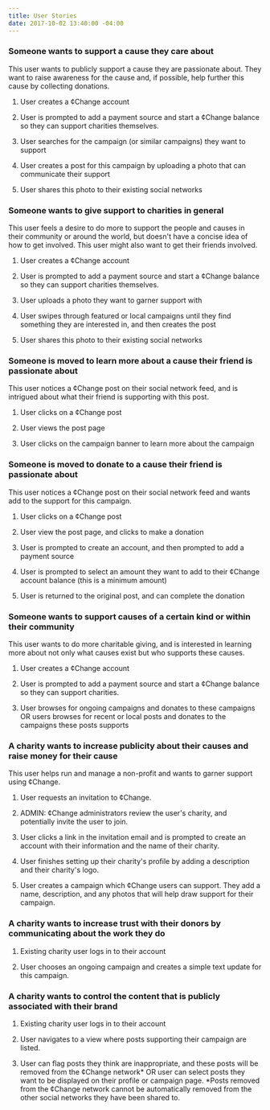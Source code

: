 ```yaml
---
title: User Stories
date: 2017-10-02 13:40:00 -04:00
---
```


### Someone wants to support a cause they care about

This user wants to publicly support a cause they are passionate about. They want to raise awareness for the cause and, if possible, help further this cause by collecting donations.

1. User creates a ¢Change account

2. User is prompted to add a payment source and start a ¢Change balance so they can support charities themselves.

3. User searches for the campaign (or similar campaigns) they want to support

4. User creates a post for this campaign by uploading a photo that can communicate their support

5. User shares this photo to their existing social networks

### Someone wants to give support to charities in general

This user feels a desire to do more to support the people and causes in their community or around the world, but doesn't have a concise idea of how to get involved. This user might also want to get their friends involved.

1. User creates a ¢Change account

2. User is prompted to add a payment source and start a ¢Change balance so they can support charities themselves.

3. User uploads a photo they want to garner support with

4. User swipes through featured or local campaigns until they find something they are interested in, and then creates the post

5. User shares this photo to their existing social networks

### Someone is moved to learn more about a cause their friend is passionate about

This user notices a ¢Change post on their social network feed, and is intrigued about what their friend is supporting with this post.

1. User clicks on a ¢Change post

2. User views the post page

3. User clicks on the campaign banner to learn more about the campaign

### Someone is moved to donate to a cause their friend is passionate about

This user notices a ¢Change post on their social network feed and wants add to the support for this campaign.

1. User clicks on a ¢Change post

2. User view the post page, and clicks to make a donation

3. User is prompted to create an account, and then prompted to add a payment source

4. User is prompted to select an amount they want to add to their ¢Change account balance (this is a minimum amount)

5. User is returned to the original post, and can complete the donation

### Someone wants to support causes of a certain kind or within their community

This user wants to do more charitable giving, and is interested in learning more about not only what causes exist but who supports these causes.

1. User creates a ¢Change account

2. User is prompted to add a payment source and start a ¢Change balance so they can support charities.

3. User browses for ongoing campaigns and donates to these campaigns OR users browses for recent or local posts and donates to the campaigns these posts supports

### A charity wants to increase publicity about their causes and raise money for their cause

This user helps run and manage a non-profit and wants to garner support using ¢Change.

1. User requests an invitation to ¢Change.

2. ADMIN: ¢Change administrators review the user's charity, and potentially invite the user to join.

3. User clicks a link in the invitation email and is prompted to create an account with their information and the name of their charity.

4. User finishes setting up their charity's profile by adding a description and their charity's logo.

5. User creates a campaign which ¢Change users can support. They add a name, description, and any photos that will help draw support for their campaign.

### A charity wants to increase trust with their donors by communicating about the work they do

1. Existing charity user logs in to their account

2. User chooses an ongoing campaign and creates a simple text update for this campaign.

### A charity wants to control the content that is publicly associated with their brand

1. Existing charity user logs in to their account

2. User navigates to a view where posts supporting their campaign are listed.

3. User can flag posts they think are inappropriate, and these posts will be removed from the ¢Change network\* OR user can select posts they want to be displayed on their profile or campaign page.
   \*Posts removed from the ¢Change network cannot be automatically removed from the other social networks they have been shared to.